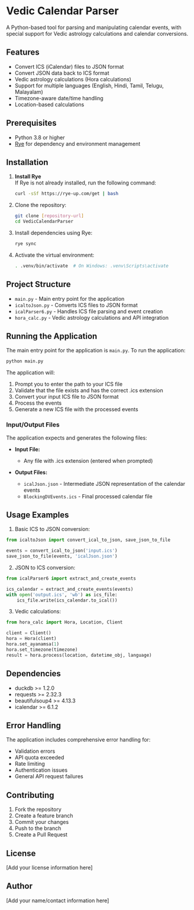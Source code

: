 # Vedic Calendar Parser

A Python-based tool for parsing and manipulating calendar events, with special support for Vedic astrology calculations and calendar conversions.

## Features

- Convert ICS (iCalendar) files to JSON format
- Convert JSON data back to ICS format
- Vedic astrology calculations (Hora calculations)
- Support for multiple languages (English, Hindi, Tamil, Telugu, Malayalam)
- Timezone-aware date/time handling
- Location-based calculations

## Prerequisites

- Python 3.8 or higher
- [Rye](https://rye-up.com/) for dependency and environment management

## Installation

1. **Install Rye**  
   If Rye is not already installed, run the following command:
   ```bash
   curl -sSf https://rye-up.com/get | bash
   ```

2. Clone the repository:
   ```bash
   git clone [repository-url]
   cd VedicCalendarParser
   ```

3. Install dependencies using Rye:
   ```bash
   rye sync
   ```

4. Activate the virtual environment:
   ```bash
   . .venv/bin/activate  # On Windows: .venv\Scripts\activate
   ```

## Project Structure

- `main.py` - Main entry point for the application
- `icaltoJson.py` - Converts ICS files to JSON format
- `icalParser6.py` - Handles ICS file parsing and event creation
- `hora_calc.py` - Vedic astrology calculations and API integration

## Running the Application

The main entry point for the application is `main.py`. To run the application:

```bash
python main.py
```

The application will:
1. Prompt you to enter the path to your ICS file
2. Validate that the file exists and has the correct .ics extension
3. Convert your input ICS file to JSON format
4. Process the events
5. Generate a new ICS file with the processed events

### Input/Output Files

The application expects and generates the following files:

- **Input File:**
  - Any file with .ics extension (entered when prompted)

- **Output Files:**
  - `icalJson.json` - Intermediate JSON representation of the calendar events
  - `BlockingDVEvents.ics` - Final processed calendar file

## Usage Examples

1. Basic ICS to JSON conversion:
```python
from icaltoJson import convert_ical_to_json, save_json_to_file

events = convert_ical_to_json('input.ics')
save_json_to_file(events, 'icalJson.json')
```

2. JSON to ICS conversion:
```python
from icalParser6 import extract_and_create_events

ics_calendar = extract_and_create_events(events)
with open('output.ics', 'wb') as ics_file:
    ics_file.write(ics_calendar.to_ical())
```

3. Vedic calculations:
```python
from hora_calc import Hora, Location, Client

client = Client()
hora = Hora(client)
hora.set_ayanamsa(1)
hora.set_timezone(timezone)
result = hora.process(location, datetime_obj, language)
```

## Dependencies

- duckdb >= 1.2.0
- requests >= 2.32.3
- beautifulsoup4 >= 4.13.3
- icalendar >= 6.1.2

## Error Handling

The application includes comprehensive error handling for:
- Validation errors
- API quota exceeded
- Rate limiting
- Authentication issues
- General API request failures

## Contributing

1. Fork the repository
2. Create a feature branch
3. Commit your changes
4. Push to the branch
5. Create a Pull Request

## License

[Add your license information here]

## Author

[Add your name/contact information here]
